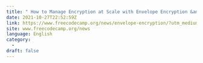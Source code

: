 ```yaml
---
title: " How to Manage Encryption at Scale with Envelope Encryption &amp; Key Management Systems "
date: 2021-10-27T22:52:59Z
link: https://www.freecodecamp.org/news/envelope-encryption/?utm_medium=RSS&utm_source=news.12bit.vn
site: www.freecodecamp.org/news
language: English
category:
  -   
draft: false
---
```

